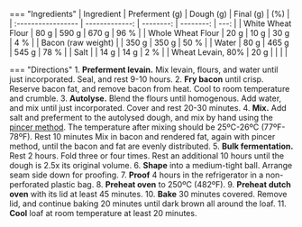 === "Ingredients"
    | Ingredient         | Preferment (g) | Dough (g) | Final (g) |  (%) |
    | :----------------- | -------------: | --------: | --------: | ---: |
    | White Wheat Flour  |           80 g |     590 g |     670 g | 96 % |
    | Whole Wheat Flour  |           20 g |      10 g |      30 g |  4 % |
    | Bacon (raw weight) |                |     350 g |     350 g | 50 % |
    | Water              |           80 g |     465 g |     545 g | 78 % |
    | Salt               |                |      14 g |      14 g |  2 % |
    | Wheat Levain, 80%  |           20 g |           |           |      |

=== "Directions"
    1. **Preferment levain.** Mix levain, flours, and water until just incorporated. Seal, and rest 9-10 hours.
    2. **Fry bacon** until crisp. Reserve bacon fat, and remove bacon from heat. Cool to room temperature and crumble.
    3. **Autolyse.** Blend the flours until homogenous. Add water, and mix until just incorporated. Cover and rest 20-30 minutes.
    4. **Mix.** Add salt and preferment to the autolysed dough, and mix by hand using the [pincer method](https://www.youtube.com/watch?v=HoY7CPw0E1s). The temperature after mixing should be 25ºC-26ºC (77ºF-78ºF). Rest 10 minutes Mix in bacon and rendered fat, again with pincer method, until the bacon and fat are evenly distributed.
    5. **Bulk fermentation.** Rest 2 hours. Fold three or four times. Rest an additional 10 hours until the dough is 2.5x its original volume.
    6. **Shape** into a medium-tight ball. Arrange seam side down for proofing.
    7. **Proof** 4 hours in the refrigerator in a non-perforated plastic bag.
    8.  **Preheat oven** to 250ºC (482ºF).
    9.  **Preheat dutch oven** with its lid at least 45 minutes.
    10. **Bake** 30 minutes covered. Remove lid, and continue baking 20 minutes until dark brown all around the loaf.
    11. **Cool** loaf at room temperature at least 20 minutes.


[^forkish_flour]:
    {{ cite.forkish_flour_water_salt_yeast }} 177-9.
